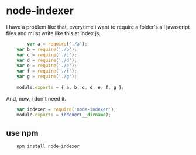 # node-indexer

I have a problem like that, everytime i want to require a folder's all javascript files and must write like this at index.js.

```javascript
    	var a = require('./a');
	var b = require('./b');
	var c = require('./c');
	var d = require('./d');
	var e = require('./e');
	var f = require('./f');
	var g = require('./g');
	
	module.exports = { a, b, c, d, e, f, g };
```

And, now, i don't need it.

```javascript
    var indexer = require('node-indexer');
	module.exports = indexer(__dirname);
```

## use npm

```javascript
    npm install node-indexer
```
